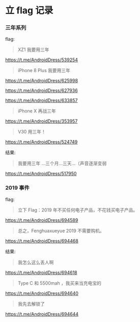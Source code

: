 # 立 flag 记录



### 三年系列

flag:
> XZ1 我要用三年

https://t.me/AndroidDress/539254

> iPhone 8 Plus 我要用三年

https://t.me/AndroidDress/625998

https://t.me/AndroidDress/627936

https://t.me/AndroidDress/633857

> iPhone X 再战三年

https://t.me/AndroidDress/353957

> V30 用三年！

https://t.me/AndroidDress/524749

结果:
> 我要用三年 …三个月…三天…（声音逐渐变弱

https://t.me/AndroidDress/517950

### 2019 事件

 flag:
 > 立下 Flag：2019 年不买任何电子产品，不花钱买电子产品。
 
 https://t.me/AndroidDress/694589  
 
 > 总之，Fenghuaxueyue 2019 不需要购机。  
 
 https://t.me/AndroidDress/694468  

 结果:
 > 我怎么这么丢人啊  
 
 https://t.me/AndroidDress/694618  
 
 > Type C 和 5500mah ，我买来当充电宝的   
 
 https://t.me/AndroidDress/694640
 
 > 我先去解锁了  
 
 https://t.me/AndroidDress/694644










